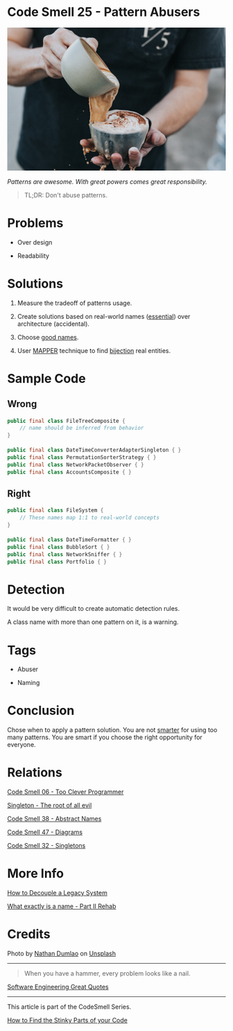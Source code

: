 # Code Smell 25 - Pattern Abusers

![Code Smell 25 - Pattern Abusers](Code%20Smell%2025%20-%20Pattern%20Abusers.jpeg)

*Patterns are awesome. With great powers comes great responsibility.*

> TL;DR: Don't abuse patterns.

# Problems

- Over design

- Readability

# Solutions

1. Measure the tradeoff of patterns usage.

2. Create solutions based on real-world names ([essential](https://github.com/mcsee/Software-Design-Articles/tree/main/Articles/Theory/No%20Silver%20Bullet/readme.md)) over architecture (accidental).

3. Choose [good names](https://github.com/mcsee/Software-Design-Articles/tree/main/Articles/Theory/What%20exactly%20is%20a%20name%20-%20Part%20II%20Rehab/readme.md).

4. User [MAPPER](https://github.com/mcsee/Software-Design-Articles/tree/main/Articles/Theory/What%20is%20(wrong%20with)%20software/readme.md) technique to find [bijection](https://github.com/mcsee/Software-Design-Articles/tree/main/Articles/Theory/The%20One%20and%20Only%20Software%20Design%20Principle/readme.md) real entities.

# Sample Code

## Wrong

[Gist Url]: # (https://gist.github.com/mcsee/a94aac5dd5fee1e1c19b4b07e87e7887)
```java
public final class FileTreeComposite {
    // name should be inferred from behavior
}
    
public final class DateTimeConverterAdapterSingleton { }
public final class PermutationSorterStrategy { } 
public final class NetworkPacketObserver { }    
public final class AccountsComposite { }
```

## Right

[Gist Url]: # (https://gist.github.com/mcsee/9adec62e0637199e351100eb2ece56f2)
```java
public final class FileSystem {
    // These names map 1:1 to real-world concepts
}

public final class DateTimeFormatter { }
public final class BubbleSort { }
public final class NetworkSniffer { }
public final class Portfolio { }        
```

# Detection

It would be very difficult to create automatic detection rules. 

A class name with more than one pattern on it, is a warning.

# Tags

- Abuser

- Naming

# Conclusion

Chose when to apply a pattern solution. You are not [smarter](https://github.com/mcsee/Software-Design-Articles/tree/main/Articles/Code%20Smells/Code%20Smell%2006%20-%20Too%20Clever%20Programmer/readme.md) for using too many patterns. You are smart if you choose the right opportunity for everyone.

# Relations

[Code Smell 06 - Too Clever Programmer](https://github.com/mcsee/Software-Design-Articles/tree/main/Articles/Code%20Smells/Code%20Smell%2006%20-%20Too%20Clever%20Programmer/readme.md)

[Singleton - The root of all evil](https://github.com/mcsee/Software-Design-Articles/tree/main/Articles/Theory/Singleton%20-%20The%20root%20of%20all%20evil/readme.md)

[Code Smell 38 - Abstract Names](https://github.com/mcsee/Software-Design-Articles/tree/main/Articles/Code%20Smells/Code%20Smell%2038%20-%20Abstract%20Names/readme.md)

[Code Smell 47 - Diagrams](https://github.com/mcsee/Software-Design-Articles/tree/main/Articles/Code%20Smells/Code%20Smell%2047%20-%20Diagrams/readme.md)

[Code Smell 32 - Singletons](https://github.com/mcsee/Software-Design-Articles/tree/main/Articles/Code%20Smells/Code%20Smell%2032%20-%20Singletons/readme.md)

# More Info

[How to Decouple a Legacy System](https://github.com/mcsee/Software-Design-Articles/tree/main/Articles/Theory/How%20to%20Decouple%20a%20Legacy%20System/readme.md)

[What exactly is a name - Part II Rehab](https://github.com/mcsee/Software-Design-Articles/tree/main/Articles/Theory/What%20exactly%20is%20a%20name%20-%20Part%20II%20Rehab/readme.md)

# Credits

Photo by [Nathan Dumlao](https://unsplash.com/@nate_dumlao) on [Unsplash](https://unsplash.com/s/photos/addict)

* * *

>  When you have a hammer, every problem looks like a nail.

[Software Engineering Great Quotes](https://github.com/mcsee/Software-Design-Articles/tree/main/Articles/Quotes/Software%20Engineering%20Great%20Quotes/readme.md)

* * *

This article is part of the CodeSmell Series.

[How to Find the Stinky Parts of your Code](https://github.com/mcsee/Software-Design-Articles/tree/main/Articles/Code%20Smells/How%20to%20Find%20the%20Stinky%20parts%20of%20your%20Code/readme.md)